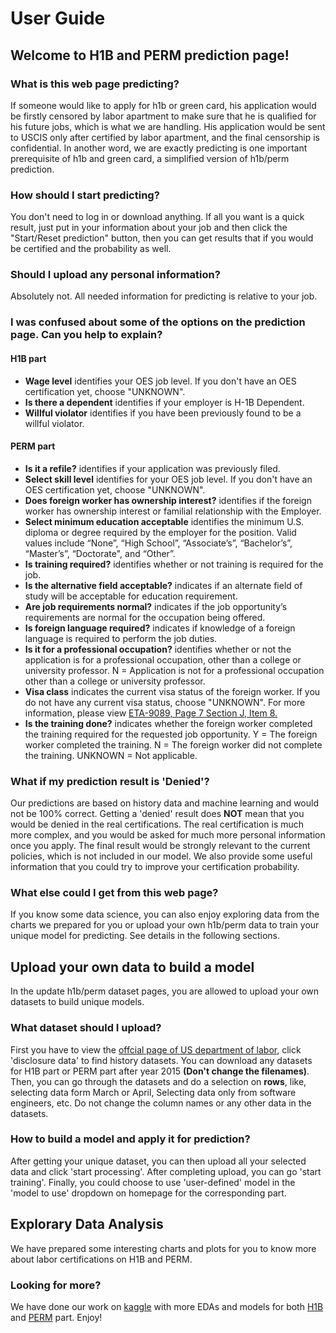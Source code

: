 # User Guide #
## Welcome to H1B and PERM prediction page! ##
### What is this web page predicting? ###

If someone would like to apply for h1b or green card, his application would be firstly censored by labor apartment to make sure that he is qualified for his future jobs, which is what we are handling. His application would be sent to USCIS only after certified by labor apartment, and the final censorship is confidential. In another word, we are exactly predicting is one important prerequisite of h1b and green card, a simplified version of h1b/perm prediction.

### How should I start predicting? ###
You don't need to log in or download anything. If all you want is a quick result, just put in your information about your job and then click the "Start/Reset prediction" button, then you can get results that if you would be certified and the probability as well.

### Should I upload any personal information? ###
Absolutely not. All needed information for predicting is relative to your job.

### I was confused about some of the options on the prediction page. Can you help to explain? ###
#### H1B part ####
- **Wage level**  identifies your OES job level. If you don't have an OES certification yet, choose "UNKNOWN".
- **Is there a dependent**  identifies if your employer is H-1B Dependent.
- **Willful violator**  identifies if you have been previously found to be a willful violator.

#### PERM part ####
- **Is it a refile?**  identifies if your application was previously filed.
- **Select skill level**  identifies for your OES job level. If you don't have an OES certification yet, choose "UNKNOWN".
- **Does foreign worker has ownership interest?** identifies if the foreign worker has ownership interest or familial relationship with the Employer.
- **Select minimum education acceptable** identifies the minimum U.S. diploma or degree required by the employer for the position. Valid values include “None”, “High School”, “Associate’s”, “Bachelor’s”, “Master’s”, “Doctorate", and “Other”.
- **Is training required?** identifies whether or not training is required for the job.
- **Is the alternative field acceptable?** indicates if an alternate field of study will be acceptable for education requirement.
- **Are job requirements normal?** indicates if the job opportunity’s requirements are normal for the occupation being offered.
- **Is foreign language required?** indicates if knowledge of a foreign language is required to perform the job duties.
- **Is it for a professional occupation?** identifies whether or not the application is for a professional occupation, other than a college or university professor. N = Application is not for a professional occupation other than a college or university professor.
- **Visa class** indicates the current visa status of the foreign worker. If you do not have any current visa status, choose "UNKNOWN". For more information, please view [ETA-9089, Page 7 Section J, Item 8.](https://www.foreignlaborcert.doleta.gov/pdf/9089inst.pdf)
- **Is the training done?** indicates whether the foreign worker completed the training required for the requested job opportunity. Y = The foreign worker completed the training. N = The foreign worker did not complete the training. UNKNOWN = Not applicable.

### What if my prediction result is 'Denied'? ###
Our predictions are based on history data and machine learning and would not be 100% correct. Getting a 'denied' result does **NOT** mean that you would be denied in the real certifications. The real certification is much more complex, and you would be asked for much more personal information once you apply. The final result would be strongly relevant to the current policies, which is not included in our model. We also provide some useful information that you could try to improve your certification probability.

### What else could I get from this web page? ###
If you know some data science, you can also enjoy exploring data from the charts we prepared for you or upload your own h1b/perm data to train your unique model for predicting. See details in the following sections.

## Upload your own data to build a model ##
In the update h1b/perm dataset pages, you are allowed to upload your own datasets to build unique models.

### What dataset should I upload? ###
First you have to view the [offcial page of US department of labor](https://www.foreignlaborcert.doleta.gov/performancedata.cfm), click 'disclosure data' to find history datasets. You can download any datasets for H1B part or PERM part after year 2015 **(Don't change the filenames)**. Then, you can go through the datasets and do a selection on **rows**, like, selecting data form March or April, Selecting data only from software engineers, etc. 
Do not change the column names or any other data in the datasets. 


### How to build a model and apply it for prediction? ###
After getting your unique dataset, you can then upload all your selected data and click 'start processing'. After completing upload, you can go 'start training'. Finally, you could choose to use 'user-defined' model in the 'model to use' dropdown on homepage for the corresponding part.

## Explorary Data Analysis ##
We have prepared some interesting charts and plots for you to know more about labor certifications on H1B and PERM.

### Looking for more? ###
We have done our work on [kaggle](https://www.kaggle.com/yichunsun/h1bfy2019csv) with more EDAs and models for both [H1B](https://www.kaggle.com/yichunsun/project2-h1b-part) and [PERM](https://www.kaggle.com/yichunsun/project2-perm-part) part. Enjoy!

